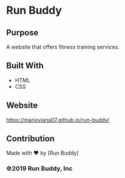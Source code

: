 # Run Buddy

## Purpose
A website that offers fitness training services.

## Built With
* HTML
* CSS

## Website
https://marioviana07.github.io/run-buddy/

## Contribution
Made with ❤️ by [Run Buddy]

### ©️2019 Run Buddy, Inc
